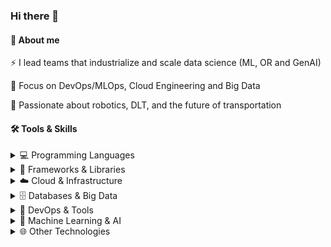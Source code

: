 ### Hi there 👋

#### 🚀 About me

⚡ I lead teams that industrialize and scale data science (ML, OR and GenAI)

🔭 Focus on DevOps/MLOps, Cloud Engineering and Big Data

🖤 Passionate about robotics, DLT, and the future of transportation

#### 🛠️ Tools & Skills

<details>
<summary>💻 Programming Languages</summary>

![Bash](https://img.shields.io/badge/Bash-121011.svg?logo=gnu-bash&logoColor=white)
![C](https://custom-icon-badges.demolab.com/badge/C-03599C.svg?logo=c-in-hexagon&logoColor=white)
![C#](https://custom-icon-badges.demolab.com/badge/C%23-68217A.svg?logo=cs2&logoColor=white)
![Java](https://custom-icon-badges.demolab.com/badge/Java-007396.svg?logo=java&logoColor=white)
![Python](https://img.shields.io/badge/Python-14354C.svg?logo=python&logoColor=white)
![Rust](https://img.shields.io/badge/Rust-000000.svg?logo=rust&logoColor=white)
![SQL](https://custom-icon-badges.demolab.com/badge/SQL-025E8C.svg?logo=database&logoColor=white)
![TypeScript](https://img.shields.io/badge/TypeScript-007ACC.svg?logo=typescript&logoColor=white)
</details>

<details>
<summary>🧰 Frameworks & Libraries</summary>

![Apache Airflow](https://img.shields.io/badge/Apache%20Airflow-017CEE.svg?logo=apache-airflow&logoColor=white)
![Apache Spark](https://img.shields.io/badge/Apache%20Spark-E25A1C.svg?logo=apache-spark&logoColor=white)
![FastAPI](https://img.shields.io/badge/FastAPI-009688.svg?logo=fastapi&logoColor=white)
![NumPy](https://img.shields.io/badge/Numpy-013243.svg?logo=numpy&logoColor=white)
![Pandas](https://img.shields.io/badge/Pandas-150458.svg?logo=pandas&logoColor=white)
![React](https://img.shields.io/badge/React-20232a.svg?logo=react&logoColor=%2361DAFB)
![Stan](https://img.shields.io/badge/Stan-B2001D.svg?logo=stan&logoColor=white)
![TensorFlow](https://img.shields.io/badge/TensorFlow-FF6F00.svg?logo=TensorFlow&logoColor=white)
</details>

<details>
<summary>☁️ Cloud & Infrastructure</summary>

![Ansible](https://img.shields.io/badge/Ansible-EE0000.svg?logo=ansible&logoColor=white)
![AWS](https://img.shields.io/badge/AWS-232F3E.svg?logo=amazonwebservices&logoColor=white)
![Docker](https://img.shields.io/badge/Docker-2496ED.svg?logo=docker&logoColor=white)
![Google Cloud](https://img.shields.io/badge/Google%20Cloud-4285F4.svg?logo=google-cloud&logoColor=white)
![Kubernetes](https://img.shields.io/badge/Kubernetes-326CE5.svg?logo=kubernetes&logoColor=white)
![Microsoft Azure](https://img.shields.io/badge/Microsoft%20Azure-0078D4.svg?logo=azure&logoColor=white)
![Terraform](https://img.shields.io/badge/Terraform-7B42BC.svg?logo=terraform&logoColor=white)
</details>

<details>
<summary>🗄️ Databases & Big Data</summary>

![Big Data](https://img.shields.io/badge/Big%20Data-0052CC.svg?logo=apache&logoColor=white)
![Hadoop](https://img.shields.io/badge/Hadoop-66CCFF.svg?logo=apache-hadoop&logoColor=black)
![NoSQL](https://img.shields.io/badge/NoSQL-4DB33D.svg?logo=mongodb&logoColor=white)
![PostgreSQL](https://img.shields.io/badge/PostgreSQL-316192.svg?logo=postgresql&logoColor=white)
</details>

<details>
<summary>🔧 DevOps & Tools</summary>

![CI/CD](https://img.shields.io/badge/CI%2FCD-4A154B.svg?logo=github-actions&logoColor=white)
![Git](https://img.shields.io/badge/Git-F05033.svg?logo=git&logoColor=white)
![IaC](https://img.shields.io/badge/Infrastructure%20as%20Code-7B42BC.svg?logo=terraform&logoColor=white)
</details>

<details>
<summary>🧠 Machine Learning & AI</summary>

![Bayesian Inference](https://img.shields.io/badge/Bayesian%20Inference-B31B1B.svg?logo=bayesian&logoColor=white)
![Generative AI](https://img.shields.io/badge/Generative%20AI-412991.svg?logo=openai&logoColor=white)
![Machine Learning](https://img.shields.io/badge/Machine%20Learning-FF6F00.svg?logo=tensorflow&logoColor=white)
![MLOps](https://img.shields.io/badge/MLOps-FF6F00.svg?logo=mlflow&logoColor=white)
![Operations Research](https://img.shields.io/badge/Operations%20Research-0062AD.svg?logo=gurobi&logoColor=white)
</details>

<details>
<summary>🌐 Other Technologies</summary>

![Autonomous Vehicles](https://img.shields.io/badge/Autonomous%20Vehicles-FF4500.svg?logo=tesla&logoColor=white)
![Blockchain/DLT](https://img.shields.io/badge/Blockchain%2FDLT-121D33.svg?logo=bitcoin&logoColor=white)
![Linux](https://img.shields.io/badge/Linux-FCC624.svg?logo=linux&logoColor=black)
![Network Administration](https://img.shields.io/badge/Network%20Administration-0078D7.svg?logo=cisco&logoColor=white)
![System Administration](https://img.shields.io/badge/System%20Administration-FCC624.svg?logo=linux&logoColor=black)
</details>
